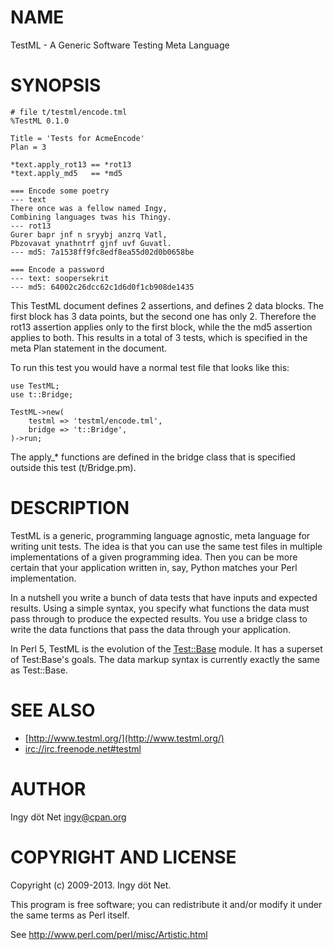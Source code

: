 # NAME

TestML - A Generic Software Testing Meta Language

# SYNOPSIS

    # file t/testml/encode.tml
    %TestML 0.1.0

    Title = 'Tests for AcmeEncode'
    Plan = 3

    *text.apply_rot13 == *rot13
    *text.apply_md5   == *md5

    === Encode some poetry
    --- text
    There once was a fellow named Ingy,
    Combining languages twas his Thingy.
    --- rot13
    Gurer bapr jnf n sryybj anzrq Vatl,
    Pbzovavat ynathntrf gjnf uvf Guvatl.
    --- md5: 7a1538ff9fc8edf8ea55d02d0b0658be

    === Encode a password
    --- text: soopersekrit
    --- md5: 64002c26dcc62c1d6d0f1cb908de1435

This TestML document defines 2 assertions, and defines 2 data blocks.  The
first block has 3 data points, but the second one has only 2.  Therefore the
rot13 assertion applies only to the first block, while the the md5 assertion
applies to both. This results in a total of 3 tests, which is specified in the
meta Plan statement in the document.

To run this test you would have a normal test file that looks like this:

    use TestML;
    use t::Bridge;

    TestML->new(
        testml => 'testml/encode.tml',
        bridge => 't::Bridge',
    )->run;

The apply\_\* functions are defined in the bridge class that is specified outside
this test (t/Bridge.pm).

# DESCRIPTION

TestML is a generic, programming language agnostic, meta language for writing
unit tests. The idea is that you can use the same test files in multiple
implementations of a given programming idea. Then you can be more certain that
your application written in, say, Python matches your Perl implementation.

In a nutshell you write a bunch of data tests that have inputs and expected
results. Using a simple syntax, you specify what functions the data must pass
through to produce the expected results. You use a bridge class to write the
data functions that pass the data through your application.

In Perl 5, TestML is the evolution of the [Test::Base](http://search.cpan.org/perldoc?Test::Base) module. It has a
superset of Test:Base's goals. The data markup syntax is currently exactly the
same as Test::Base.

# SEE ALSO

- [http://www.testml.org/](http://www.testml.org/)
- [irc://irc.freenode.net\#testml](irc://irc.freenode.net\#testml)

# AUTHOR

Ingy döt Net <ingy@cpan.org>

# COPYRIGHT AND LICENSE

Copyright (c) 2009-2013. Ingy döt Net.

This program is free software; you can redistribute it and/or modify it
under the same terms as Perl itself.

See http://www.perl.com/perl/misc/Artistic.html
